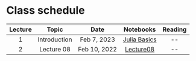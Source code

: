 # Class schedule

| Lecture | Topic                         | Date          |  Notebooks                                       | Reading              |
|:-------:|:-----------------------------:|:-------------:|:------------------------------------------------:|:---------------------:|
| 1       | Introduction                  | Feb  7, 2023  | [Julia Basics](/notebooks/notebooks_JuliaBasics_Lect01_Lect01) | -- |
| 2       | Lecture 08                    | Feb 10, 2022  | [Lecture08](./assets/lectures/lect08.html) | -- |
